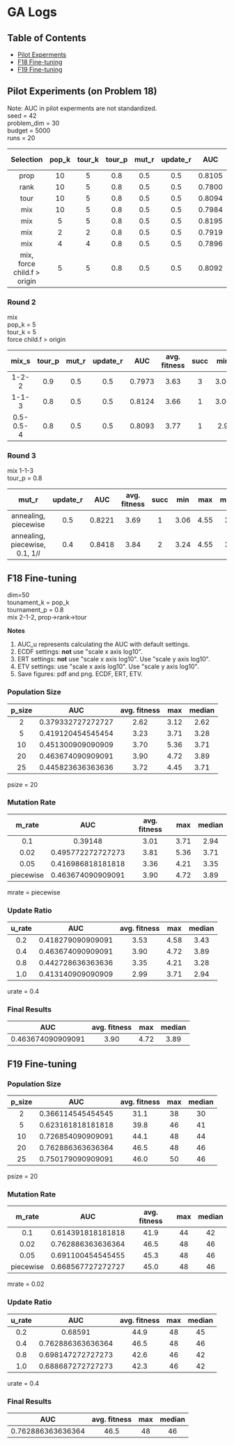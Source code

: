 # GA Logs
## Table of Contents
- [Pilot Experments](#pilot-experiments-on-problem-18)
- [F18 Fine-tuning](#f18-fine-tuning)
- [F19 Fine-tuning](#f19-fine-tuning)

## Pilot Experiments (on Problem 18)
Note: AUC in pilot experments are not standardized.\
seed = 42\
problem_dim = 30\
budget = 5000\
runs = 20

|Selection|pop_k|tour_k|tour_p|mut_r|update_r|AUC|avg. fitness|succ|min|max|median|
|:---:|:---:|:---:|:---:|:---:|:---:|:---:|:---:|:---:|:---:|:---:|:---:|
|prop|10|5|0.8|0.5|0.5|0.8105|3.6|4|3.06|3.91|3.66|
|rank|10|5|0.8|0.5|0.5|0.7800|3.57|1|2.9|5.42|3.57|
|tour|10|5|0.8|0.5|0.5|0.8094|3.63|2|3.06|4.21|3.55|
|mix|10|5|0.8|0.5|0.5|0.7984|3.61|3|3.06|4.21|3.55|
|mix|5|5|0.8|0.5|0.5|0.8195|3.6|3|3.24|4.21|3.44|
|mix|2|2|0.8|0.5|0.5|0.7919|3.52|2|3.06|3.91|3.55|
|mix|4|4|0.8|0.5|0.5|0.7896|3.53|2|3.06|3.91|3.55|
|mix, force child.f > origin|5|5|0.8|0.5|0.5|0.8092|3.72|1|3.24|6|3.55|

### Round 2
mix\
pop_k = 5\
tour_k = 5\
force child.f > origin

|mix_s|tour_p|mut_r|update_r|AUC|avg. fitness|succ|min|max|median|
|:---:|:---:|:---:|:---:|:---:|:---:|:---:|:---:|:---:|:---:|
|1-2-2|0.9|0.5|0.5|0.7973|3.63|3|3.06|4.21|3.63|
|1-1-3|0.8|0.5|0.5|0.8124|3.66|1|3.06|5.42|3.66|
|0.5-0.5-4|0.8|0.5|0.5|0.8093|3.77|1|2.9|5.42|3.66|

### Round 3
mix 1-1-3\
tour_p = 0.8

|mut_r|update_r|AUC|avg. fitness|succ|min|max|median|
|:---:|:---:|:---:|:---:|:---:|:---:|:---:|:---:|
|annealing, piecewise|0.5|0.8221|3.69|1|3.06|4.55|3.66|
|annealing, piecewise, 0.1, 1/$l$|0.4|0.8418|3.84|2|3.24|4.55|3.66

## F18 Fine-tuning
dim=50\
tounament_k = pop_k\
tournament_p = 0.8\
mix 2-1-2, prop->rank->tour

**Notes** 
1. AUC_u represents calculating the AUC with default settings.
2. ECDF settings: **not** use "scale x axis log10".
3. ERT settings: **not** use "scale x axis log10". Use "scale y axis log10".
4. ETV settings: use "scale x axis log10". Use "scale y axis log10".
5. Save figures: pdf and png. ECDF, ERT, ETV.

### Population Size
|p_size|AUC|avg. fitness|max|median|
|:----:|:---:|:---:|:---:|:---:|
|2  |0.379332727272727  |2.62  |3.12   |2.62   |
|5  |0.419120454545454  |3.23  |3.71   |3.28   |
|10 |0.451300909090909  |3.70  |5.36   |3.71   |
|20 |0.463674090909091  |3.90  |4.72   |3.89   |
|25 |0.445823636363636  |3.72  |4.45   |3.71   |

psize = 20

### Mutation Rate
|m_rate|AUC|avg. fitness|max|median|
|:---:|:---:|:---:|:---:|:---:|
|0.1        |0.39148            |3.01  |3.71   |2.94   |
|0.02       |0.495772272727273  |3.81  |5.36   |3.71   |
|0.05       |0.416986818181818  |3.36  |4.21   |3.35   |
|piecewise  |0.463674090909091  |3.90  |4.72   |3.89   |

mrate = piecewise

### Update Ratio
|u_rate|AUC|avg. fitness|max|median|
|:---:|:---:|:---:|:---:|:---:|
|0.2    |0.418279090909091  |3.53  |4.58   |3.43   |
|0.4    |0.463674090909091  |3.90  |4.72   |3.89   |
|0.8    |0.442728636363636  |3.35  |4.21   |3.28   |
|1.0    |0.413140909090909  |2.99  |3.71   |2.94   |

urate = 0.4

### Final Results
|AUC|avg. fitness|max|median|
|:---:|:---:|:---:|:---:|
|0.463674090909091  |3.90  |4.72   |3.89   |

## F19 Fine-tuning
### Population Size
|p_size|AUC|avg. fitness|max|median|
|:----:|:---:|:---:|:---:|:---:|
|2  |0.366114545454545  |31.1  |38 |30 |
|5  |0.623161818181818  |39.8  |46 |41 |
|10 |0.726854090909091  |44.1  |48 |44 |
|20 |0.762886363636364  |46.5  |48 |46 |
|25 |0.750179090909091  |46.0  |50 |46 |

psize = 20

### Mutation Rate
|m_rate|AUC|avg. fitness|max|median|
|:---:|:---:|:---:|:---:|:---:|
|0.1        |0.614391818181818  |41.9  |44 |42 |
|0.02       |0.762886363636364  |46.5  |48 |46 |
|0.05       |0.691100454545455  |45.3  |48 |46 |
|piecewise  |0.668567727272727  |45.0  |48 |46 |

mrate = 0.02

### Update Ratio
|u_rate|AUC|avg. fitness|max|median|
|:---:|:---:|:---:|:---:|:---:|
|0.2    |0.68591            |44.9   |48 |45 |
|0.4    |0.762886363636364  |46.5   |48 |46 |
|0.8    |0.698147272727273  |42.6   |46 |42 |
|1.0    |0.688687272727273  |42.3   |46 |42 |

urate = 0.4

### Final Results
|AUC|avg. fitness|max|median|
|:---:|:---:|:---:|:---:|
|0.762886363636364  |46.5   |48 |46 |
